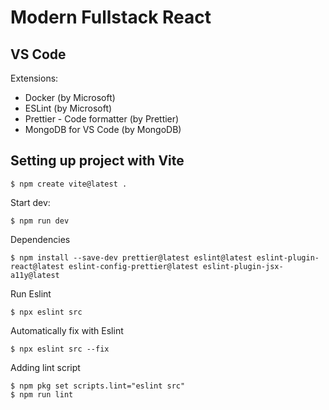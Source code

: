# Modern Fullstack React

## VS Code

Extensions:

- Docker (by Microsoft)
- ESLint (by Microsoft)
- Prettier - Code formatter (by Prettier)
- MongoDB for VS Code (by MongoDB)

## Setting up project with Vite

```
$ npm create vite@latest .
```

Start dev:

```
$ npm run dev
```

Dependencies

```
$ npm install --save-dev prettier@latest eslint@latest eslint-plugin-react@latest eslint-config-prettier@latest eslint-plugin-jsx-a11y@latest
```

Run Eslint

```
$ npx eslint src
```

Automatically fix with Eslint

```
$ npx eslint src --fix
```

Adding lint script

```
$ npm pkg set scripts.lint="eslint src"
$ npm run lint
```
